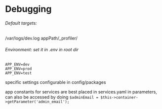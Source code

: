 # Debugging

###### Default targets:
/var/logs/dev.log
appPath/_profiler/


###### Environment: set it in .env in root dir
```
APP_ENV=dev
APP_ENV=prod
APP_ENV=test
```
specific settings configurable in config/packages

app constants for services are best placed in services.yaml in parameters, can also be accessed by doing `$adminEmail = $this->container->getParameter('admin_email');`